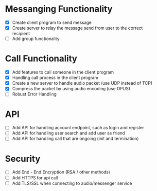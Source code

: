 # Messanging Functionality <br>
- [x] Create client program to send message
- [x] Create server to relay the message send from user to the correct recipient
- [ ] Add group functionality

# Call Functionality <br>
- [x] Add features to call someone in the client program 
- [x] Handling call process in the client program
- [x] Create a new server to handle audio packet (use UDP instead of TCP)
- [x] Compress the packet by using audio encoding (use OPUS)
- [ ] Robust Error Handling

# API <br>
- [ ] Add API for handling account endpoint, such as login and register
- [ ] Add API for handling user search and add user as friend
- [ ] Add API for handling call that are ongoing (init and termination)

# Security <br>
- [ ] Add End - End Encryption (RSA / other methods)
- [ ] Add HTTPS for api call
- [ ] Add TLS/SSL when connecting to audio/messenger service 
